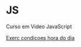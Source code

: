 # JS
 Curso em Video JavaScript

<a href= "https://cintiabsza.github.io/JS/Aula_12_Condicoes_P2/Exerc_01_Condicoes_hora_do_dia/exerc01_Condicoes_hora_imagem_cor.html"> Exerc condicoes hora do dia
